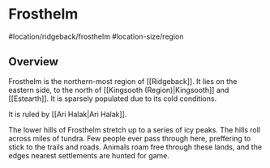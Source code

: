 # Frosthelm
#location/ridgeback/frosthelm #location-size/region

## Overview
Frosthelm is the northern-most region of [[Ridgeback]]. It lies on the eastern side, to the north of [[Kingsooth (Region)|Kingsooth]] and [[Estearth]]. It is sparsely populated due to its cold conditions.

It is ruled by [[Ari Halak|Ari Halak]].

The lower hills of Frosthelm stretch up to a series of icy peaks. The hills roll across miles of tundra. Few people ever pass through here, preffering to stick to the trails and roads. Animals roam free through these lands, and the edges nearest settlements are hunted for game.